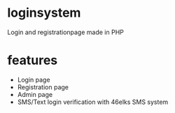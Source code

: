 # loginsystem
Login and registrationpage made in PHP

# features
- Login page
- Registration page
- Admin page
- SMS/Text login verification with 46elks SMS system
